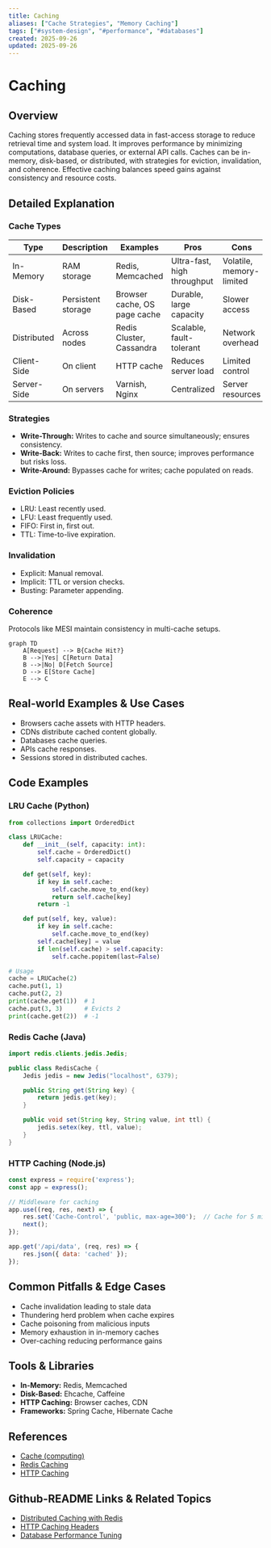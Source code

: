 ```yaml
---
title: Caching
aliases: ["Cache Strategies", "Memory Caching"]
tags: ["#system-design", "#performance", "#databases"]
created: 2025-09-26
updated: 2025-09-26
---
```


# Caching

## Overview

Caching stores frequently accessed data in fast-access storage to reduce retrieval time and system load. It improves performance by minimizing computations, database queries, or external API calls. Caches can be in-memory, disk-based, or distributed, with strategies for eviction, invalidation, and coherence. Effective caching balances speed gains against consistency and resource costs.

## Detailed Explanation

### Cache Types

| Type | Description | Examples | Pros | Cons |
|------|-------------|----------|------|------|
| In-Memory | RAM storage | Redis, Memcached | Ultra-fast, high throughput | Volatile, memory-limited |
| Disk-Based | Persistent storage | Browser cache, OS page cache | Durable, large capacity | Slower access |
| Distributed | Across nodes | Redis Cluster, Cassandra | Scalable, fault-tolerant | Network overhead |
| Client-Side | On client | HTTP cache | Reduces server load | Limited control |
| Server-Side | On servers | Varnish, Nginx | Centralized | Server resources |

### Strategies

- **Write-Through:** Writes to cache and source simultaneously; ensures consistency.
- **Write-Back:** Writes to cache first, then source; improves performance but risks loss.
- **Write-Around:** Bypasses cache for writes; cache populated on reads.

### Eviction Policies

- LRU: Least recently used.
- LFU: Least frequently used.
- FIFO: First in, first out.
- TTL: Time-to-live expiration.

### Invalidation

- Explicit: Manual removal.
- Implicit: TTL or version checks.
- Busting: Parameter appending.

### Coherence

Protocols like MESI maintain consistency in multi-cache setups.

```mermaid
graph TD
    A[Request] --> B{Cache Hit?}
    B -->|Yes| C[Return Data]
    B -->|No| D[Fetch Source]
    D --> E[Store Cache]
    E --> C
```

## Real-world Examples & Use Cases

- Browsers cache assets with HTTP headers.
- CDNs distribute cached content globally.
- Databases cache queries.
- APIs cache responses.
- Sessions stored in distributed caches.

## Code Examples

### LRU Cache (Python)

```python
from collections import OrderedDict

class LRUCache:
    def __init__(self, capacity: int):
        self.cache = OrderedDict()
        self.capacity = capacity

    def get(self, key):
        if key in self.cache:
            self.cache.move_to_end(key)
            return self.cache[key]
        return -1

    def put(self, key, value):
        if key in self.cache:
            self.cache.move_to_end(key)
        self.cache[key] = value
        if len(self.cache) > self.capacity:
            self.cache.popitem(last=False)

# Usage
cache = LRUCache(2)
cache.put(1, 1)
cache.put(2, 2)
print(cache.get(1))  # 1
cache.put(3, 3)      # Evicts 2
print(cache.get(2))  # -1
```

### Redis Cache (Java)

```java
import redis.clients.jedis.Jedis;

public class RedisCache {
    Jedis jedis = new Jedis("localhost", 6379);

    public String get(String key) {
        return jedis.get(key);
    }

    public void set(String key, String value, int ttl) {
        jedis.setex(key, ttl, value);
    }
}
```

### HTTP Caching (Node.js)

```javascript
const express = require('express');
const app = express();

// Middleware for caching
app.use((req, res, next) => {
    res.set('Cache-Control', 'public, max-age=300');  // Cache for 5 minutes
    next();
});

app.get('/api/data', (req, res) => {
    res.json({ data: 'cached' });
});
```

## Common Pitfalls & Edge Cases

- Cache invalidation leading to stale data
- Thundering herd problem when cache expires
- Cache poisoning from malicious inputs
- Memory exhaustion in in-memory caches
- Over-caching reducing performance gains

## Tools & Libraries

- **In-Memory:** Redis, Memcached
- **Disk-Based:** Ehcache, Caffeine
- **HTTP Caching:** Browser caches, CDN
- **Frameworks:** Spring Cache, Hibernate Cache

## References

- [Cache (computing)](https://en.wikipedia.org/wiki/Cache_(computing))
- [Redis Caching](https://redis.io/docs/latest/develop/get-started/cache/)
- [HTTP Caching](https://developer.mozilla.org/en-US/docs/Web/HTTP/Caching)

## Github-README Links & Related Topics

- [Distributed Caching with Redis](../distributed-caching-with-redis/)
- [HTTP Caching Headers](../http-caching-headers/)
- [Database Performance Tuning](../database-performance-tuning/)
